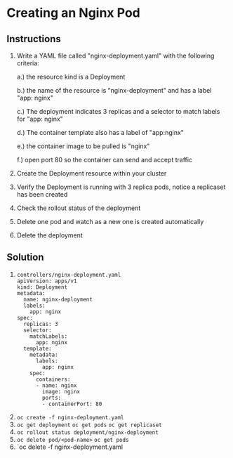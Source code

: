 # Creating an Nginx Pod

## Instructions

1. Write a YAML file called "nginx-deployment.yaml" with the following criteria:

      a.) the resource kind is a Deployment
      
      b.) the name of the resource is "nginx-deployment" and has a label "app: nginx"
      
      c.) The deployment indicates 3 replicas and a selector to match labels for "app: nginx"
      
      d.) The container template also has a label of "app:nginx"
      
      e.) the container image to be pulled is "nginx"
      
      f.) open port 80 so the container can send and accept traffic
      
2. Create the Deployment resource within your cluster
3. Verify the Deployment is running with 3 replica pods, notice a replicaset has been created
4. Check the rollout status of the deployment
5. Delete one pod and watch as a new one is created automatically
6. Delete the deployment 
      
## Solution
 
1.
       controllers/nginx-deployment.yaml
       apiVersion: apps/v1
       kind: Deployment
       metadata:
         name: nginx-deployment
         labels:
           app: nginx
       spec:
         replicas: 3
         selector:
           matchLabels:
             app: nginx
         template:
           metadata:
             labels:
               app: nginx
           spec:
             containers:
             - name: nginx
               image: nginx
               ports:
               - containerPort: 80
2. `oc create -f nginx-deployment.yaml`
3. `oc get deployment`
   `oc get pods`
   `oc get replicaset`
4. `oc rollout status deployment/nginx-deployment`
5. `oc delete pod/<pod-name>`
   `oc get pods`
6. `oc delete -f nginx-deployment.yaml
